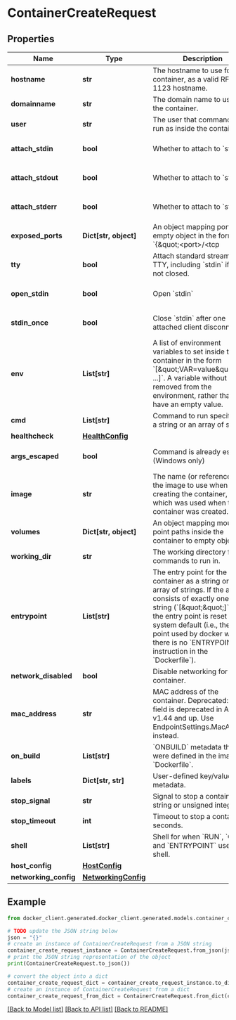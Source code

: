 # ContainerCreateRequest


## Properties

Name | Type | Description | Notes
------------ | ------------- | ------------- | -------------
**hostname** | **str** | The hostname to use for the container, as a valid RFC 1123 hostname.  | [optional] 
**domainname** | **str** | The domain name to use for the container.  | [optional] 
**user** | **str** | The user that commands are run as inside the container. | [optional] 
**attach_stdin** | **bool** | Whether to attach to &#x60;stdin&#x60;. | [optional] [default to False]
**attach_stdout** | **bool** | Whether to attach to &#x60;stdout&#x60;. | [optional] [default to True]
**attach_stderr** | **bool** | Whether to attach to &#x60;stderr&#x60;. | [optional] [default to True]
**exposed_ports** | **Dict[str, object]** | An object mapping ports to an empty object in the form:  &#x60;{\&quot;&lt;port&gt;/&lt;tcp|udp|sctp&gt;\&quot;: {}}&#x60;  | [optional] 
**tty** | **bool** | Attach standard streams to a TTY, including &#x60;stdin&#x60; if it is not closed.  | [optional] [default to False]
**open_stdin** | **bool** | Open &#x60;stdin&#x60; | [optional] [default to False]
**stdin_once** | **bool** | Close &#x60;stdin&#x60; after one attached client disconnects | [optional] [default to False]
**env** | **List[str]** | A list of environment variables to set inside the container in the form &#x60;[\&quot;VAR&#x3D;value\&quot;, ...]&#x60;. A variable without &#x60;&#x3D;&#x60; is removed from the environment, rather than to have an empty value.  | [optional] 
**cmd** | **List[str]** | Command to run specified as a string or an array of strings.  | [optional] 
**healthcheck** | [**HealthConfig**](HealthConfig.md) |  | [optional] 
**args_escaped** | **bool** | Command is already escaped (Windows only) | [optional] [default to False]
**image** | **str** | The name (or reference) of the image to use when creating the container, or which was used when the container was created.  | [optional] 
**volumes** | **Dict[str, object]** | An object mapping mount point paths inside the container to empty objects.  | [optional] 
**working_dir** | **str** | The working directory for commands to run in. | [optional] 
**entrypoint** | **List[str]** | The entry point for the container as a string or an array of strings.  If the array consists of exactly one empty string (&#x60;[\&quot;\&quot;]&#x60;) then the entry point is reset to system default (i.e., the entry point used by docker when there is no &#x60;ENTRYPOINT&#x60; instruction in the &#x60;Dockerfile&#x60;).  | [optional] 
**network_disabled** | **bool** | Disable networking for the container. | [optional] 
**mac_address** | **str** | MAC address of the container.  Deprecated: this field is deprecated in API v1.44 and up. Use EndpointSettings.MacAddress instead.  | [optional] 
**on_build** | **List[str]** | &#x60;ONBUILD&#x60; metadata that were defined in the image&#39;s &#x60;Dockerfile&#x60;.  | [optional] 
**labels** | **Dict[str, str]** | User-defined key/value metadata. | [optional] 
**stop_signal** | **str** | Signal to stop a container as a string or unsigned integer.  | [optional] 
**stop_timeout** | **int** | Timeout to stop a container in seconds. | [optional] 
**shell** | **List[str]** | Shell for when &#x60;RUN&#x60;, &#x60;CMD&#x60;, and &#x60;ENTRYPOINT&#x60; uses a shell.  | [optional] 
**host_config** | [**HostConfig**](HostConfig.md) |  | [optional] 
**networking_config** | [**NetworkingConfig**](NetworkingConfig.md) |  | [optional] 

## Example

```python
from docker_client.generated.docker_client.generated.models.container_create_request import ContainerCreateRequest

# TODO update the JSON string below
json = "{}"
# create an instance of ContainerCreateRequest from a JSON string
container_create_request_instance = ContainerCreateRequest.from_json(json)
# print the JSON string representation of the object
print(ContainerCreateRequest.to_json())

# convert the object into a dict
container_create_request_dict = container_create_request_instance.to_dict()
# create an instance of ContainerCreateRequest from a dict
container_create_request_from_dict = ContainerCreateRequest.from_dict(container_create_request_dict)
```
[[Back to Model list]](../README.md#documentation-for-models) [[Back to API list]](../README.md#documentation-for-api-endpoints) [[Back to README]](../README.md)


